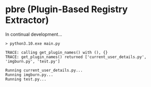 # pbre (Plugin-Based Registry Extractor)

In continual development...

    > python3.10.exe main.py  

    TRACE: calling get_plugin_names() with (), {} 
    TRACE: get_plugin_names() returned ['current_user_details.py', 'imgburn.py', 'test.py']

    Running current_user_details.py...
    Running imgburn.py...
    Running test.py...